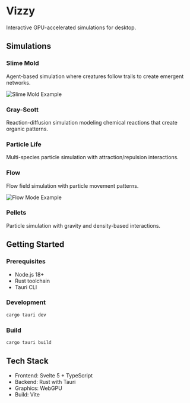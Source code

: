 # Vizzy

Interactive GPU-accelerated simulations for desktop.

## Simulations

### Slime Mold

Agent-based simulation where creatures follow trails to create emergent networks.

![Slime Mold Example](example-slime-mold.png)

### Gray-Scott

Reaction-diffusion simulation modeling chemical reactions that create organic patterns.

### Particle Life

Multi-species particle simulation with attraction/repulsion interactions.

### Flow

Flow field simulation with particle movement patterns.

![Flow Mode Example](example-flow-mode.png)

### Pellets

Particle simulation with gravity and density-based interactions.

## Getting Started

### Prerequisites

- Node.js 18+
- Rust toolchain
- Tauri CLI

### Development

```bash
cargo tauri dev
```

### Build

```bash
cargo tauri build
```

## Tech Stack

- Frontend: Svelte 5 + TypeScript
- Backend: Rust with Tauri
- Graphics: WebGPU
- Build: Vite
